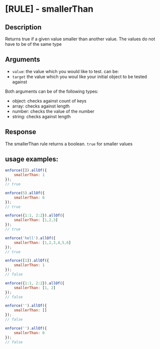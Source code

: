 # [RULE] - smallerThan

## Description
Returns true if a given value smaller than another value. The values do not have to be of the same type

## Arguments
* `value`: the value which you would like to test. can be:
* `target` the value which you woul like your initial object to be tested against

Both arguments can be of the following types:
* object: checks against count of keys
* array: checks against length
* number: checks the value of the number
* string: checks against length

## Response
The smallerThan rule returns a boolean. `true` for smaller values

## usage examples:

```js
enforce([]).allOf({
    smallerThan: 1
});
// true
```

```js
enforce(5).allOf({
    smallerThan: 6
});
// true
```

```js
enforce({1:1, 2:2}).allOf({
    smallerThan: [1,2,3]
});
// true
```

```js
enforce('hell').allOf({
    smallerThan: [1,2,3,4,5,6]
});
// true
```

```js
enforce([1]).allOf({
    smallerThan: 1
});
// false
```

```js
enforce({1:1, 2:2}).allOf({
    smallerThan: [1, 2]
});
// false
```

```js
enforce('').allOf({
    smallerThan: []
});
// false
```

```js
enforce('').allOf({
    smallerThan: 0
});
// false
```